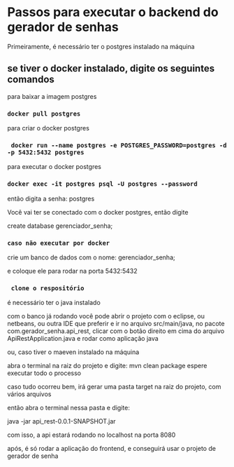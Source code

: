 # Passos para executar o backend do gerador de senhas

Primeiramente, é necessário ter o postgres instalado na máquina

## se tiver o docker instalado, digite os seguintes comandos

para baixar a imagem postgres

### `docker pull postgres  `

para criar o docker postgres

### ` docker run --name postgres -e POSTGRES_PASSWORD=postgres -d -p 5432:5432 postgres`

para executar o docker postgres

### `docker exec -it postgres psql -U postgres --password`

então digita a senha: postgres

Você vai ter se conectado com o docker postgres, então digite

create database gerenciador_senha;

### `caso não executar por docker`

crie um banco de dados com o nome: gerenciador_senha;

e coloque ele para rodar na porta 5432:5432


### ` clone o respositório`

é necessário ter o java instalado

com o banco já rodando
você pode abrir o projeto com o eclipse, ou netbeans, ou outra IDE que preferir
e ir no arquivo src/main/java, no pacote com.gerador_senha.api_rest, clicar com o botão
direito em cima do arquivo ApiRestApplication.java e rodar como aplicação java

ou, caso tiver o maeven instalado na máquina

abra o terminal na raiz do projeto e digite: mvn clean package
espere executar todo o processo

caso tudo ocorreu bem, irá gerar uma pasta target na raiz do projeto, com vários arquivos

então abra o terminal nessa pasta e digite:

java -jar api_rest-0.0.1-SNAPSHOT.jar

com isso, a api estará rodando no localhost na porta 8080

após, é só rodar a aplicação do frontend, e conseguirá usar o projeto de gerador de senha






